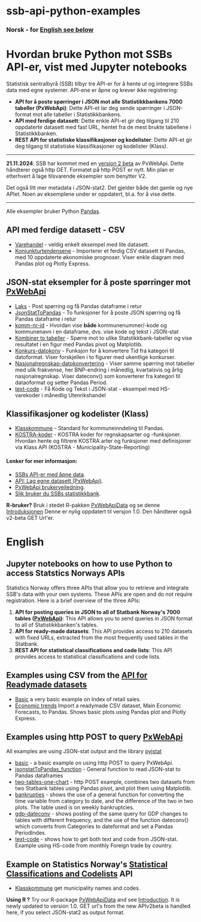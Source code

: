 # ssb-api-python-examples
### Norsk - for [English see below](#English)

# Hvordan bruke Python mot SSBs API-er, vist med Jupyter notebooks

Statistisk sentralbyrå (SSB) tilbyr tre API-er for å hente ut og integrere SSBs data med egne systemer. API-ene er åpne og krever ikke registrering:

- **API for å poste spørringer i JSON mot alle Statistikkbankens 7000 tabeller (PxWebApi)**: Dette API-et lar deg sende spørringer i JSON-format mot alle tabeller i Statistikkbankens.
- **API med ferdige datasett**: Dette enkle API-et gir deg tilgang til 210 oppdaterte datasett med fast URL, hentet fra de mest brukte tabellene i Statistikkbanken.
- **REST API for statistiske klassifikasjoner og kodelister**: Dette API-et gir deg tilgang til statistiske klassifikasjoner og kodelister (Klass).
----
**21.11.2024**: SSB har kommet med en [versjon 2 beta](https://www.ssb.no/api/pxwebapi/pxwebapi-2.0-beta) av PxWebApi. Dette håndterer også http GET. Formatet på http POST er nytt. Min plan er etterhvert å lage tilsvarende eksempler som benytter V2. 

Det også litt mer metadata i JSON-stat2. Det gjelder både det gamle og nye APIet. Noen av eksemplene under er oppdatert, bl.a. for å vise dette. 

----


Alle eksempler bruker Python [Pandas](https://pandas.pydata.org/).

## API med ferdige datasett - CSV
- [Varehandel](eks1_doi_csv_nor.ipynb) - veldig enkelt eksempel med lite datasett.
- [Konjunkturtendensene](kt-csv-nor.ipynb) - Importerer et ferdig CSV datasett til Pandas, med 10 oppdaterte økonomiske prognoser. Viser enkle diagram med Pandas plot og Plotly Express.


## JSON-stat eksempler for å poste spørringer mot [PxWebApi](https://www.ssb.no/en/omssb/tjenester-og-verktoy/api/px-api)  

- [Laks](laks-no.ipynb) - Post spørring og få Pandas dataframe i retur
- [JsonStatToPandas](jsonstatToPandas_funksjon.ipynb) - To funksjoner for å poste JSON spørring og få Pandas dataframe i retur
- [komm-nr-id](komm-nr-id-nor.ipynb) - Hvordan vise **både** kommunenummer/-kode og kommunenavn i en dataframe, dvs. vise kode og tekst i JSON-stat
- [Kombiner to tabeller](two-tables-one-chart_nor.ipynb) - Spørre mot to ulike Statstikkbank-tabeller og vise resultatet i en figur med Pandas pivot og Matplotlib.
- [Konkurs-datokonv](konkurs-datokonv.ipynb) - Funksjon for å konvertere Tid fra kategori til datoformat. Viser forskjellen i to figurer med ukentlige konkurser.
- [Nasjonalregnskap-datokonvertering](nr-datokonv.ipynb) - Viser samme spørring mot tabeller med ulik frakvense, her BNP-endring i månedlig, kvartalsvis og årlig nasjonalregnskap. Viser dateconv() som konverterer fra kategori til dataoformat og setter Pandas Period.
- [text-code](text-code-nor.ipynb) - Få Kode og Tekst i JSON-stat - eksempel med HS-varekoder i månedlig Utenrikshandel

## Klassifikasjoner og kodelister (Klass)
- [Klasskommune](klass_kommune2020.ipynb) - Standard for kommuneinndeling  til Pandas.
- [KOSTRA-koder](kostra-kode-nor.ipynb) - KOSTRA koder for regnskapsarter og -funksjoner. Hvordan hente og filtrere KOSTRA arter og funksjoner med definisjoner via Klass API (KOSTRA - Municipality-State-Reporting)



#### Lenker for mer informasjon:
- [SSBs API-er med åpne data](https://www.ssb.no/api/).
- [API: Lag egne datasett (PxWebApi)](https://www.ssb.no/api/pxwebapi).
- [PxWebApi brukerveiledning](https://www.ssb.no/omssb/_attachment/248256).
- [Slik bruker du SSBs statistikkbank](https://www.ssb.no/statbank/hvordan-bruke-statistikkbanken).

**R-bruker?** Bruk i stedet R-pakken [PxWebApiData](https://CRAN.R-project.org/package=PxWebApiData) og se denne [Introduksjonen](https://cran.r-project.org/package=PxWebApiData/vignettes/Introduction.html) Denne er nylig oppdatert til versjon 1.0. Den håndterer også v2-beta GET Url'er.

# English
## Jupyter notebooks on how to use Python to access Statstics Norways APIs

Statistics Norway offers three APIs that allow you to retrieve and integrate SSB's data with your own systems. These APIs are open and do not require registration. Here is a brief overview of the three APIs:

1. **API for posting queries in JSON to all of Statbank Norway's 7000 tables ([PxWebApi](https://www.ssb.no/en/omssb/tjenester-og-verktoy/api/px-api))**: This API allows you to send queries in JSON format to all of Statistikkbanken's tables.
2. **API for ready-made datasets**: This API provides access to 210 datasets with fixed URLs, extracted from the most frequently used tables in the Statbank.
3. **REST API for statistical classifications and code lists**: This API provides access to statistical classifications and code lists.


## Examples using CSV from the [API for Readymade datasets](https://data.ssb.no/api/v0/dataset/?lang=en)

- [Basic](eks1_doi_csv1-en.ipynb) a very basic example on Index of retail sales.
- [Economic trends](kt-csv-nor.ipynb) Import a readymade CSV dataset, Main Economic Forecasts, to Pandas. Shows basic plots using Pandas plot and Plotly Express.

## Examples using http POST to query [PxWebApi](https://www.ssb.no/en/omssb/tjenester-og-verktoy/api/px-api)
All examples are using JSON-stat output and the library [pyjstat](https://pypi.org/project/pyjstat/) 

- [basic](laks-en.ipynb) - a basic example on using http POST to query PxWebApi.
- [jsonstatToPandas_function](jsonstatToPandas_function-en.ipynb) - General function to read JSON-stat to Pandas dataframes
- [two-tables-one-chart](two-tables-one-chart-en.ipynb) - http POST example, combines two datasets from two Statbank tables using Pandas pivot, and plot them using Matplotlib.
- [bankrupties](konkurs-datokonv-en.ipynb) - shows the use of a general function for converting the time variable from category to date, and the difference of the two in two plots. The table used is on weekly bankruptcies.
- [gdp-dateconv](nr-datokonv-en.ipynb) - shows posting of the same query for GDP changes to tables with different frequency, and the use of the function dateconv() which converts from Categories to dateformat and set a Pandas PeriodIndex.
- [text-code](text-code-en.ipynb) - shows how to get both text and code from JSON-stat. Example using HS-code from monthly Foreign trade by country.


## Example on Statistics Norway's [Statistical Classifications and Codelists](https://www.ssb.no/en/klass/) API
- [Klasskommune](klass_kommune2020.ipynb) get municipality names and codes.



**Using R ?** Try our R-package [PxWebApiData](https://CRAN.R-project.org/package=PxWebApiData) and see [Introduction](https://cran.r-project.org/package=PxWebApiData/vignettes/Introduction.html). It is newly updated to version 1.0. GET url's from the new APIv2beta is handled here, if you select JSON-stat2 as output format.


